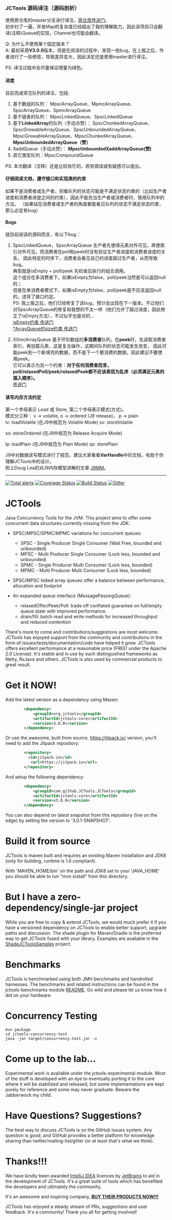 ### JCTools 源码译注（源码剖析）
使用原仓库的master分支进行译注，[原仓库传送门](https://github.com/JCTools/JCTools)。  
初步扫了一遍，并发Map的复杂度已经超出了我的理解能力，因此该项目只会翻译(注释)Queue的实现，Channel也可能会翻译。  

Q: 为什么不使用某个固定版本？  
A: 最初采用**V3.0.0**版本，但是在阅读的过程中，发现一些bug，在上报之后，作者进行了一些修改，导致差异变大，因此决定还是使用master进行译注。

PS: 译注过程中会尽量保证增量为绿色。

#### 进度
目前完成常见队列的译注，包括:  
1. 基于数组的队列： MpscArrayQueue、MpmcArrayQueue、SpscArrayQueue、SpmcArrayQueue  
2. 基于链表的队列： MpscLinkedQueue、SpscLinkedQueue  
3. 基于**LinkedArray**的队列（手动点赞）： SpscChunkedArrayQueue、SpscGrowableArrayQueue、SpscUnboundedArrayQueue、
MpscGrowableArrayQueue、MpscChunkedArrayQueue、**MpscUnboundedArrayQueue（赞）**  
4. XaddQueue（手动点赞）： **MpscUnboundedXaddArrayQueue(赞)**
5. 其它类型队列：MpscCompoundQueue

PS: 本次翻译（注释）还是比较匆忙的，若有错误或有疑惑可以提出。

#### 仔细阅读文档，遵守接口和实现类的约束
如果不是消费者或生产者，则看队列的状态可能是不满足状态约束的（比如生产者进度和消费者进度之间的约束），因此不能充当生产者或消费者时，慎用队列中的方法。
（如果站在消费者或生产者的角度都能看见队列的状态不满足状态约束，那么必定有bug）


#### Bugs
就目前阅读的源码而言，有以下bug：
1. SpscLinkedQueue，SpscArrayQueue 生产者先使得元素对外可见，再使索引对外可见，而消费者在poll和peek时没有验证生产者进度和消费者进度的关系，
因此特定的时序下，消费者会看见自己的进度超过生产者，从而导致bug。  
典型就是isEmpty + poll/peek 先检查后执行的组合调用。  
这个组合在多消费者下，如果isEmpty为false，poll/peek当然是可以返回null的；  
但是在单消费者模式下，如果isEmpty为false，poll/peek是不应该返回null的，违背了接口约定。  
PS: 我上报之后，他们已经修复了该bug，预计会出现在下一版本。不过他们对SpscArrayQueue的修复和我想的不太一样（他们允许了超过进度，因此修正了isEmpty方法），不过似乎也是对的...  
[isEmpty约束 传送门](https://github.com/JCTools/JCTools/issues/292)  
[*ArrayQueue的size约束 传送门](https://github.com/JCTools/JCTools/issues/297)  

2. XXmcArrayQueue 基于环形数组的**多消费者**队列，在**peek**时，先读取消费者索引，再加载元素，这是复合操作，这期间队列的状态可能发生改变，
因此可能peek到一个新填充的数据，而不是下一个要消费的数据，因此建议不要使用peek。  
它可以表示为另一个约束：**对于任何消费者而言，poll/relaxedPoll/peek/relaxedPeek都不应该表现为乱序（必须满足元素的插入顺序）。**  
[传送门](https://github.com/JCTools/JCTools/pull/295)

#### 读写内存方法约定
第一个字母表示 Load 或 Store, 第二个字母表示模式(方式)。  
模式分三种： v -> volatile, o -> ordered (J9 release)， p -> plain  
lv: loadVolatile  (在J9中规范为 Volatile Mode)
sv: storeVolatile

so: storeOrdered (在J9中规范为 Release Acquire Mode)

lp: loadPlain  (在J9中规范为 Plain Mode)
sp: storePlain  

J9中对数据读写模式进行了规范，建议大家看看**VarHandle**中的文档，有助于你理解JCTools中的设计。  
附上Doug Lea的对J9内存模型讲解的文章 [J9MM](http://gee.cs.oswego.edu/dl/html/j9mm.html)。

******

[![Total alerts](https://img.shields.io/lgtm/alerts/g/JCTools/JCTools.svg?logo=lgtm&logoWidth=18)](https://lgtm.com/projects/g/JCTools/JCTools/alerts/)
[![Coverage Status](https://coveralls.io/repos/github/JCTools/JCTools/badge.svg?branch=master)](https://coveralls.io/github/JCTools/JCTools?branch=master)
[![Build Status](https://travis-ci.org/JCTools/JCTools.svg?branch=master)](https://travis-ci.org/JCTools/JCTools)
[![Gitter](https://badges.gitter.im/JCTools/JCTools.svg)](https://gitter.im/JCTools/JCTools?utm_source=badge&utm_medium=badge&utm_campaign=pr-badge)

JCTools
==========
Java Concurrency Tools for the JVM. This project aims to offer some concurrent data structures currently missing from
the JDK:
- SPSC/MPSC/SPMC/MPMC variations for concurrent queues:
  * SPSC - Single Producer Single Consumer (Wait Free, bounded and unbounded)
  * MPSC - Multi Producer Single Consumer (Lock less, bounded and unbounded)
  * SPMC - Single Producer Multi Consumer (Lock less, bounded)
  * MPMC - Multi Producer Multi Consumer (Lock less, bounded)
  
- SPSC/MPSC linked array queues offer a balance between performance, allocation and footprint

- An expanded queue interface (MessagePassingQueue):
  * relaxedOffer/Peek/Poll: trade off conflated guarantee on full/empty queue state with improved performance.
  * drain/fill: batch read and write methods for increased throughput and reduced contention
  
There's more to come and contributions/suggestions are most welcome. JCTools has enjoyed support from the community
and contributions in the form of issues/tests/documentation/code have helped it grow.
JCTools offers excellent performance at a reasonable price (FREE! under the Apache 2.0 License). It's stable and in
use by such distinguished frameworks as Netty, RxJava and others. JCTools is also used by commercial products to great result.

Get it NOW!
==========
Add the latest version as a dependency using Maven:
```xml
        <dependency>
            <groupId>org.jctools</groupId>
            <artifactId>jctools-core</artifactId>
            <version>3.0.0</version>
        </dependency>
```

Or use the awesome, built from source, <https://jitpack.io/> version, you'll need to add the Jitpack repository:
```xml
        <repository>
          <id>jitpack.io</id>
           <url>https://jitpack.io</url>
        </repository>
```

And setup the following dependency:
```xml
        <dependency>
            <groupId>com.github.JCTools.JCTools</groupId>
            <artifactId>jctools-core</artifactId>
            <version>v3.0.0</version>
        </dependency>
```

You can also depend on latest snapshot from this repository (live on the edge) by setting the version to '3.0.1-SNAPSHOT'.


Build it from source
==========
JCTools is maven built and requires an existing Maven installation and JDK8 (only for building, runtime is 1.6 compliant).

With 'MAVEN_HOME/bin' on the path and JDK8 set to your 'JAVA_HOME' you should be able to run "mvn install" from this
directory.


But I have a zero-dependency/single-jar project
==========
While you are free to copy & extend JCTools, we would much prefer it if you have a versioned dependency on JCTools to
enable better support, upgrade paths and discussion. The shade plugin for Maven/Gradle is the preferred way to get
JCTools fused with your library. Examples are available in the [ShadeJCToolsSamples](https://github.com/JCTools/ShadeJCToolsSamples) project.


Benchmarks
==========
JCTools is benchmarked using both JMH benchmarks and handrolled harnesses. The benchmarks and related instructions can be
found in the jctools-benchmarks module [README](jctools-benchmarks/README.md). Go wild and please let us know how it did on your hardware.

Concurrency Testing
===========
```
mvn package
cd jctools-concurrency-test
java -jar target/concurrency-test.jar -v
```
Come up to the lab...
==========
Experimental work is available under the jctools-experimental module. Most of the stuff is developed with an eye to
eventually porting it to the core where it will be stabilized and released, but some implementations are kept purely for reference and some may never graduate. Beware the Jabberwock my child.

Have Questions? Suggestions?
==========
The best way to discuss JCTools is on the GitHub issues system. Any question is good, and GitHub provides a better
platform for knowledge sharing than twitter/mailing-list/gitter (or at least that's what we think).

Thanks!!!
=====
We have kindly been awarded [IntelliJ IDEA](https://www.jetbrains.com/idea/) licences by [JetBrains](https://www.jetbrains.com/) to aid in the development of JCTools. It's a great suite of tools which has benefited the developers and ultimately the community.

It's an awesome and inspiring company, [**BUY THEIR PRODUCTS NOW!!!**](https://www.jetbrains.com/store/#edition=commercial)

JCTools has enjoyed a steady stream of PRs, suggestions and user feedback. It's a community! Thank you all for getting involved!
